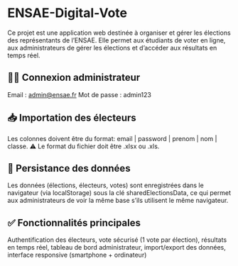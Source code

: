 # ENSAE-Digital-Vote
Ce projet est une application web destinée à organiser et gérer les élections des représentants de l’ENSAE. Elle permet aux étudiants de voter en ligne, aux administrateurs de gérer les élections et d’accéder aux résultats en temps réel.
## 👨‍💻 Connexion administrateur
Email : admin@ensae.fr
Mot de passe : admin123
## 📥 Importation des électeurs
Les colonnes doivent être du format: email | password | prenom | nom | classe. ⚠️ Le format du fichier doit être .xlsx ou .xls.
## 🔄 Persistance des données
Les données (élections, électeurs, votes) sont enregistrées dans le navigateur (via localStorage) sous la clé sharedElectionsData, ce qui permet aux administrateurs de voir la même base s’ils utilisent le même navigateur.
## ✅ Fonctionnalités principales
Authentification des électeurs,
vote sécurisé (1 vote par élection),
résultats en temps réel,
tableau de bord administrateur,
import/export des données,
interface responsive (smartphone + ordinateur)
